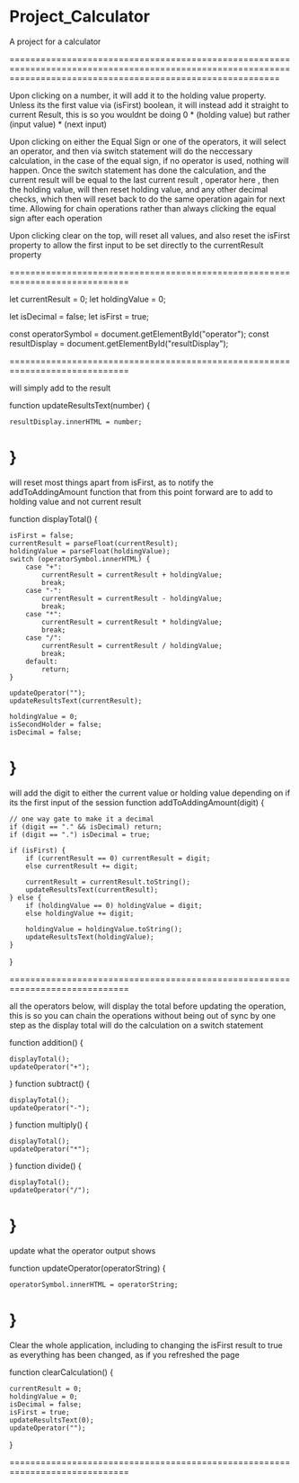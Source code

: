 # Project_Calculator

A project for a calculator

================================================================================================================================================================


Upon clicking on a number, it will add it to the holding value property. Unless its the first value via (isFirst) boolean, it will instead add it straight to current Result, this is so you wouldnt be doing 0 * (holding value) but rather (input value) * (next input)

Upon clicking on either the Equal Sign or one of the operators, it will select an operator, and then via switch statement will do the neccessary calculation, in the case of the equal sign, if no operator is used, nothing will happen.
Once the switch statement has done the calculation, and the current result will be equal to the last current result , operator here , then the holding value, will then reset holding value, and any other decimal checks, which then will reset back to do the same operation again for next time. Allowing for chain operations rather than always clicking the equal sign after each operation

Upon clicking clear on the top, will reset all values, and also reset the isFirst property to allow the first input to be set directly to the currentResult property


=============================================================================

let currentResult = 0;
let holdingValue = 0;

let isDecimal = false;
let isFirst = true;

const operatorSymbol = document.getElementById("operator");
const resultDisplay = document.getElementById("resultDisplay");


=============================================================================

will simply add to the result

function updateResultsText(number) {

    resultDisplay.innerHTML = number;
}
=============================================================================

will reset most things apart from isFirst, as to notify the addToAddingAmount function that from this point forward are to add to holding value and not current result 

function displayTotal() {

    isFirst = false;
    currentResult = parseFloat(currentResult);
    holdingValue = parseFloat(holdingValue);
    switch (operatorSymbol.innerHTML) {
        case "+":
            currentResult = currentResult + holdingValue;
            break;
        case "-":
            currentResult = currentResult - holdingValue;
            break;
        case "*":
            currentResult = currentResult * holdingValue;
            break;
        case "/":
            currentResult = currentResult / holdingValue;
            break;
        default:
            return;
    }

    updateOperator("");
    updateResultsText(currentResult);

    holdingValue = 0;
    isSecondHolder = false;
    isDecimal = false;
}
=============================================================================

will add the digit to either the current value or holding value depending on if its the first input of the session
function addToAddingAmount(digit) {

    // one way gate to make it a decimal
    if (digit == "." && isDecimal) return;
    if (digit == ".") isDecimal = true;

    if (isFirst) {
        if (currentResult == 0) currentResult = digit;
        else currentResult += digit;

        currentResult = currentResult.toString();
        updateResultsText(currentResult);
    } else {
        if (holdingValue == 0) holdingValue = digit;
        else holdingValue += digit;

        holdingValue = holdingValue.toString();
        updateResultsText(holdingValue);
    }
}

=============================================================================

all the operators below, will display the total before updating the operation, this is so you can chain the operations without being out of sync by one step as the 
display total will do the calculation on a switch statement

function addition() {

    displayTotal();
    updateOperator("+");
}
function subtract() {

    displayTotal();
    updateOperator("-");
}
function multiply() {

    displayTotal();
    updateOperator("*");
}
function divide() {

    displayTotal();
    updateOperator("/");
}
=============================================================================

update what the operator output shows

function updateOperator(operatorString) {

    operatorSymbol.innerHTML = operatorString;
}
=============================================================================

Clear the whole application, including to changing the isFirst result to true as everything has been changed, as if you refreshed the page

function clearCalculation() {

    currentResult = 0;
    holdingValue = 0;
    isDecimal = false;
    isFirst = true;
    updateResultsText(0);
    updateOperator("");
}


=============================================================================
